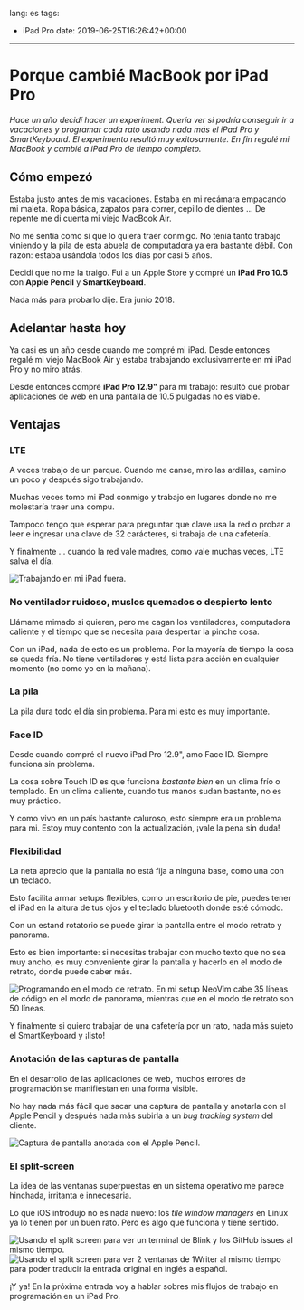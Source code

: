 lang: es
tags:
  - iPad Pro
date: 2019-06-25T16:26:42+00:00

---

# Porque cambié MacBook por iPad Pro

_Hace un año decidí hacer un experiment. Quería ver si podría conseguir ir a vacaciones y programar cada rato usando nada más el iPad Pro y SmartKeyboard. El experimento resultó muy exitosamente. En fin regalé mi MacBook y cambié a iPad Pro de tiempo completo._

## Cómo empezó

Estaba justo antes de mis vacaciones. Estaba en mi recámara empacando mi maleta. Ropa básica, zapatos para correr, cepillo de dientes ... De repente me di cuenta mi viejo MacBook Air.

No me sentía como si que lo quiera traer conmigo. No tenía tanto trabajo viniendo y la pila de esta abuela de computadora ya era bastante débil. Con razón: estaba usándola todos los días por casi 5 años.

Decidí que no me la traigo. Fui a un Apple Store y compré un **iPad Pro 10.5** con **Apple Pencil** y **SmartKeyboard**.

Nada más para probarlo dije. Era junio 2018.

## Adelantar hasta hoy

Ya casi es un año desde cuando me compré mi iPad. Desde entonces regalé mi viejo MacBook Air y estaba trabajando exclusivamente en mi iPad Pro y no miro atrás.

Desde entonces compré **iPad Pro 12.9"** para mi trabajo: resultó que probar aplicaciones de web en una pantalla de 10.5 pulgadas no es viable.

## Ventajas

### LTE

A veces trabajo de un parque. Cuando me canse, miro las ardillas, camino un poco y después sigo trabajando.

Muchas veces tomo mi iPad conmigo y trabajo en lugares donde no me molestaría traer una compu.

Tampoco tengo que esperar para preguntar que clave usa la red o probar a leer e ingresar una clave de 32 carácteres, si trabaja de una cafetería.

Y finalmente ... cuando la red vale madres, como vale muchas veces, LTE salva el día.

![Trabajando en mi iPad fuera.](working-outside.jpg)

### No ventilador ruidoso, muslos quemados o despierto lento

Llámame mimado si quieren, pero me cagan los ventiladores, computadora caliente y el tiempo que se necesita para despertar la pinche cosa.

Con un iPad, nada de esto es un problema. Por la mayoría de tiempo la cosa se queda fría. No tiene ventiladores y está lista para acción en cualquier momento (no como yo en la mañana).

### La pila

La pila dura todo el día sin problema. Para mi esto es muy importante.

### Face ID

Desde cuando compré el nuevo iPad Pro 12.9", amo Face ID. Siempre funciona sin problema.

La cosa sobre Touch ID es que funciona _bastante bien_ en un clima frío o templado. En un clima caliente, cuando tus manos sudan bastante, no es muy práctico.

Y como vivo en un país bastante caluroso, esto siempre era un problema para mi. Estoy muy contento con la actualización, ¡vale la pena sin duda!

### Flexibilidad

La neta aprecio que la pantalla no está fija a ninguna base, como una con un teclado.

Esto facilita armar setups flexibles, como un escritorio de pie, puedes tener el iPad en la altura de tus ojos y el teclado bluetooth donde esté cómodo.

Con un estand rotatorio se puede girar la pantalla entre el modo retrato y panorama.

Esto es bien importante: si necesitas trabajar con mucho texto que no sea muy ancho, es muy conveniente girar la pantalla y hacerlo en el modo de retrato, donde puede caber más.

![Programando en el modo de retrato. En mi setup NeoVim cabe 35 líneas de código en el modo de panorama, mientras que en el modo de retrato son 50 líneas.](portrait-mode-editing.png)

Y finalmente si quiero trabajar de una cafetería por un rato, nada más sujeto el SmartKeyboard y ¡listo!

### Anotación de las capturas de pantalla

En el desarrollo de las aplicaciones de web, muchos errores de programación se manifiestan en una forma visible.

No hay nada más fácil que sacar una captura de pantalla y anotarla con el Apple Pencil y después nada más subirla a un _bug tracking system_ del cliente.

![Captura de pantalla anotada con el Apple Pencil.](screenshot-annotation.jpg)

### El split-screen

La idea de las ventanas superpuestas en un sistema operativo me parece hinchada, irritanta e innecesaria.

Lo que iOS introdujo no es nada nuevo: los _tile window managers_ en Linux ya lo tienen por un buen rato. Pero es algo que funciona y tiene sentido.

![Usando el split screen para ver un terminal de Blink y los GitHub issues al mismo tiempo.](split-screen-1.png)
![Usando el split screen para ver 2 ventanas de 1Writer al mismo tiempo para poder traducir la entrada original en inglés a español.](split-screen-2.png)

¡Y ya! En la próxima entrada voy a hablar sobres mis flujos de trabajo en programación en un iPad Pro.